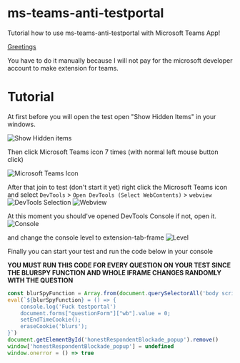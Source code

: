 # ms-teams-anti-testportal
Tutorial how to use ms-teams-anti-testportal with Microsoft Teams App!

[Greetings](https://www.youtube.com/watch?v=c-Z4me0FIVw)

You have to do it manually because I will not pay for the microsoft developer account to make extension for teams.

# Tutorial

At first before you will open the test open "Show Hidden Items" in your windows.

![Show Hidden items](https://i.imgur.com/Q8GMKAk.png)

Then click Microsoft Teams icon 7 times (with normal left mouse button click)

![Microsoft Teams Icon](https://i.imgur.com/eX4OsFJ.png)

After that join to test (don't start it yet) right click the Microsoft Teams icon and select `DevTools` > `Open DevTools (Select WebContents)` > `webview`
![DevTools Selection](https://i.imgur.com/Bg0q11r.png)
![Webview](https://i.imgur.com/fpeHPrR.png)

At this moment you should've opened DevTools Console if not, open it.
![Console](https://i.imgur.com/J6Quxvk.png)

and change the console level to extension-tab-frame 
![Level](https://i.imgur.com/sgEilg4.png)

Finally you can start your test and run the code below in your console

**YOU MUST RUN THIS CODE FOR EVERY QUESTION ON YOUR TEST SINCE THE BLURSPY FUNCTION AND WHOLE IFRAME CHANGES RANDOMLY WITH THE QUESTION**
```js
const blurSpyFunction = Array.from(document.querySelectorAll('body script')).find(script => script.text.includes('var onBlurHandler = function () {')).text.trim().substring(4, 12)
eval(`${blurSpyFunction} = () => {
    console.log('Fuck testportal')
    document.forms["questionForm"]["wb"].value = 0;
    setEndTimeCookie();
    eraseCookie('blurs');
}`)
document.getElementById('honestRespondentBlockade_popup').remove()
window['honestRespondentBlockade_popup'] = undefined
window.onerror = () => true
```
